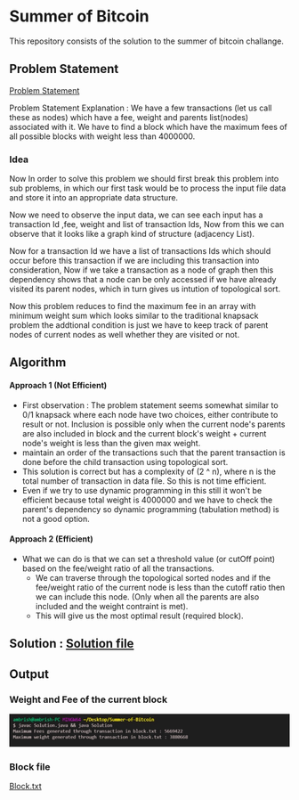 # Summer of Bitcoin 

This repository consists of the solution to the summer of bitcoin challange. 

## Problem Statement

[Problem Statement](https://drive.google.com/drive/folders/12iqp3CvEPSIVgUIgAaJWe6fVKCL3-Y15?_hsmi=133809050&_hsenc=p2ANqtz-9vbcjhSKpq58j3nutFGIA4UUS9h-vgjoXA56Y0EpMim0nxM8uqzJKbc6UovDVPIjhJ9cKzYKGQfXg8vPFeOZ3nG5oR8g)

Problem Statement Explanation : We have a few transactions (let us call these as nodes) which have a fee, weight and parents list(nodes) associated with it. We have to find a block which have the maximum fees of all possible blocks with weight less than 4000000. 

### Idea

Now In order to solve this problem we should first break this problem into sub problems, in which our first task would be to process the input file data and store it into an appropriate data structure.

Now we need to observe the input data, we can see each input has a transaction Id ,fee, weight and list of transaction Ids, Now from this we can observe that it looks like a graph kind of structure (adjacency List).

Now for a transaction Id we have a list of transactions Ids which should occur before this transaction if we are including this transaction into consideration, Now if we take a transaction as a node of graph then this dependency shows that a node can be only accessed if we have already visited its parent nodes, which in turn gives us intution of topological sort. 

Now this problem reduces to find the maximum fee in an array with minimum weight sum which looks similar to the traditional knapsack problem the addtional condition is just we have to keep track of parent nodes of current nodes as well whether they are visited or not.

## Algorithm

#### Approach 1 (Not Efficient)

- First observation : The problem statement seems somewhat similar to 0/1 knapsack where each node have two choices, either contribute to result or not. Inclusion is possible only when the current node's parents are also included in block and the current block's weight + current node's weight is less than the given max weight.
- maintain an order of the transactions such that the parent transaction is done before the child transaction using topological sort.
- This solution is correct but has a complexity of (2 ^ n), where n is the total number of transaction in data file. So this is not time efficient.
- Even if we try to use dynamic programming in this still it won't be efficient because total weight is 4000000 and we have to check the parent's dependency so dynamic programming (tabulation method) is not a good option.

#### Approach 2 (Efficient)

- What we can do is that we can set a threshold value (or cutOff point) based on the fee/weight ratio of all the transactions. 
    - We can traverse through the topological sorted nodes and if the fee/weight ratio of the current node is less than the cutoff ratio then we can include this node. (Only when all the parents are also included and the weight contraint is met).
    - This will give us the most optimal result (required block).

## Solution : [Solution file](https://github.com/jnv27/Summer-of-bitcoin/blob/main/Solution.java)

## Output

### Weight and Fee of the current block

![image](https://github.com/jnv27/Summer-of-bitcoin/blob/main/output.jpeg)

### Block file

[Block.txt](https://github.com/jnv27/Summer-of-bitcoin/blob/main/block.txt)
